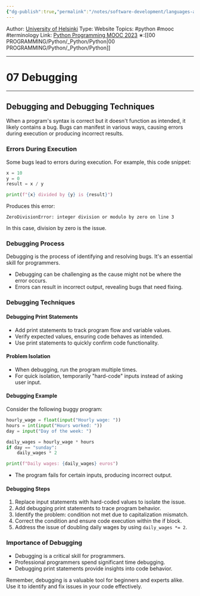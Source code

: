 ```yaml
---
{"dg-publish":true,"permalink":"/notes/software-development/languages-and-frameworks/python/0-python-programming-mooc/introduction/part-2/01-programming-terminology/07-debugging/","created":"2025-07-13T15:25:00.394+08:00"}
---
```


Author: [University of Helsinki](https://programming-23.mooc.fi/)
Type: Website
Topics: #python #mooc #terminology
Link: [Python Programming MOOC 2023](https://programming-23.mooc.fi/)
∗:[[00 PROGRAMMING/Python/_Python/Python\|00 PROGRAMMING/Python/_Python/Python]] 

---
# 07 Debugging

--- 

## Debugging and Debugging Techniques

When a program's syntax is correct but it doesn't function as intended, it likely contains a bug. Bugs can manifest in various ways, causing errors during execution or producing incorrect results.

### Errors During Execution

Some bugs lead to errors during execution. For example, this code snippet:

```python
x = 10
y = 0
result = x / y

print(f"{x} divided by {y} is {result}")
```

Produces this error:
```
ZeroDivisionError: integer division or modulo by zero on line 3
```
In this case, division by zero is the issue.

### Debugging Process

Debugging is the process of identifying and resolving bugs. It's an essential skill for programmers.

- Debugging can be challenging as the cause might not be where the error occurs.
- Errors can result in incorrect output, revealing bugs that need fixing.

### Debugging Techniques

#### Debugging Print Statements

- Add print statements to track program flow and variable values.
- Verify expected values, ensuring code behaves as intended.
- Use print statements to quickly confirm code functionality.

#### Problem Isolation

- When debugging, run the program multiple times.
- For quick isolation, temporarily "hard-code" inputs instead of asking user input.

#### Debugging Example

Consider the following buggy program:

```python
hourly_wage = float(input("Hourly wage: "))
hours = int(input("Hours worked: "))
day = input("Day of the week: ")

daily_wages = hourly_wage * hours
if day == "sunday":
    daily_wages * 2

print(f"Daily wages: {daily_wages} euros")
```

- The program fails for certain inputs, producing incorrect output.

#### Debugging Steps

1. Replace input statements with hard-coded values to isolate the issue.
2. Add debugging print statements to trace program behavior.
3. Identify the problem: condition not met due to capitalization mismatch.
4. Correct the condition and ensure code execution within the if block.
5. Address the issue of doubling daily wages by using `daily_wages *= 2`.

### Importance of Debugging

- Debugging is a critical skill for programmers.
- Professional programmers spend significant time debugging.
- Debugging print statements provide insights into code behavior.

Remember, debugging is a valuable tool for beginners and experts alike. Use it to identify and fix issues in your code effectively.
